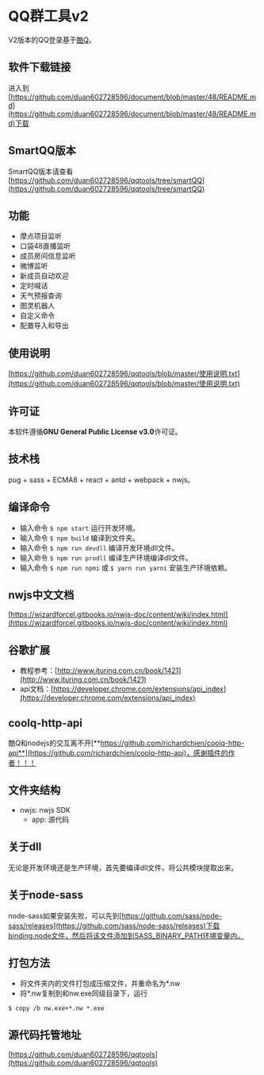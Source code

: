 # QQ群工具v2

V2版本的QQ登录基于[酷Q](https://cqp.cc/)。

## 软件下载链接
进入到[https://github.com/duan602728596/document/blob/master/48/README.md](https://github.com/duan602728596/document/blob/master/48/README.md)下载

## SmartQQ版本
SmartQQ版本请查看[https://github.com/duan602728596/qqtools/tree/smartQQ](https://github.com/duan602728596/qqtools/tree/smartQQ)

## 功能
* 摩点项目监听
* 口袋48直播监听
* 成员房间信息监听
* 微博监听
* 新成员自动欢迎
* 定时喊话
* 天气预报查询
* 图灵机器人
* 自定义命令
* 配置导入和导出

## 使用说明
[https://github.com/duan602728596/qqtools/blob/master/使用说明.txt](https://github.com/duan602728596/qqtools/blob/master/使用说明.txt)

## 许可证
本软件遵循**GNU General Public License v3.0**许可证。

## 技术栈
pug + sass + ECMA8 + react + antd + webpack + nwjs。  

## 编译命令
* 输入命令 `$ npm start` 运行开发环境。
* 输入命令 `$ npm build` 编译到文件夹。
* 输入命令 `$ npm run devdll` 编译开发环境dll文件。
* 输入命令 `$ npm run prodll` 编译生产环境编译dll文件。
* 输入命令 `$ npm run npmi` 或 `$ yarn run yarni` 安装生产环境依赖。

## nwjs中文文档
[https://wizardforcel.gitbooks.io/nwjs-doc/content/wiki/index.html](https://wizardforcel.gitbooks.io/nwjs-doc/content/wiki/index.html)

## 谷歌扩展
* 教程参考：[http://www.ituring.com.cn/book/1421](http://www.ituring.com.cn/book/1421)
* api文档：[https://developer.chrome.com/extensions/api_index](https://developer.chrome.com/extensions/api_index)

## coolq-http-api
酷Q和nodejs的交互离不开[**https://github.com/richardchien/coolq-http-api**](https://github.com/richardchien/coolq-http-api)，感谢插件的作者！！！

## 文件夹结构
* nwjs: nwjs SDK
  * app: 源代码

## 关于dll
无论是开发环境还是生产环境，首先要编译dll文件，将公共模块提取出来。

## 关于node-sass
node-sass如果安装失败，可以先到[https://github.com/sass/node-sass/releases](https://github.com/sass/node-sass/releases)下载binding.node文件，然后将该文件添加到SASS_BINARY_PATH环境变量内。

## 打包方法
* 将文件夹内的文件打包成压缩文件，并重命名为*.nw
* 将*.nw复制到和nw.exe同级目录下，运行
```
$ copy /b nw.exe+*.nw *.exe
```

## 源代码托管地址
[https://github.com/duan602728596/qqtools](https://github.com/duan602728596/qqtools)
